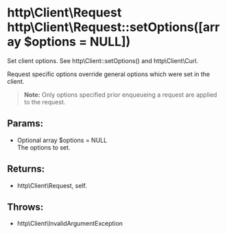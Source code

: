 # http\Client\Request http\Client\Request::setOptions([array $options = NULL])

Set client options.
See http\Client::setOptions() and http\Client\Curl.

Request specific options override general options which were set in the client.

> **Note:** Only options specified prior enqueueing a request are applied to the request.

## Params:

* Optional array $options = NULL  
  The options to set.

## Returns:

* http\Client\Request, self.

## Throws:

* http\Client\InvalidArgumentException
